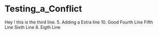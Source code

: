 # Testing_a_Conflict

Hey ! this is the third line.
5. Adding a Extra line
10. Good
Fourth Line
Fifth Line
Sixth Line
8. Eigth Line
